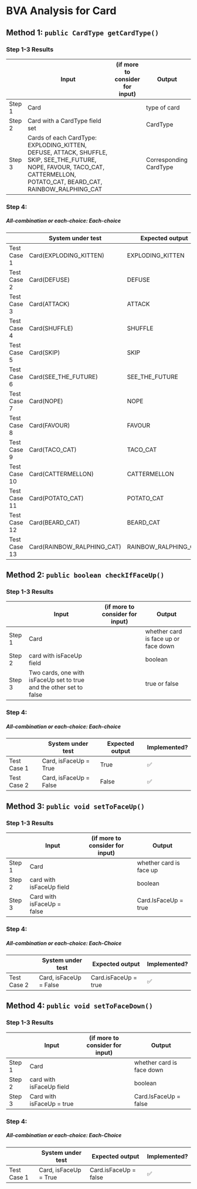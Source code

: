 # BVA Analysis for Card

## Method 1: ```public CardType getCardType()```
### Step 1-3 Results
|        | Input                                                                                                                                                                      | (if more to consider for input)  | Output                 |
|--------|----------------------------------------------------------------------------------------------------------------------------------------------------------------------------|----------------------------------|------------------------|
| Step 1 | Card                                                                                                                                                                       |                                  | type of card           |
| Step 2 | Card with a CardType field set                                                                                                                                             |                                  | CardType               |
| Step 3 | Cards of each CardType: EXPLODING_KITTEN, DEFUSE, ATTACK, SHUFFLE, SKIP, SEE_THE_FUTURE, NOPE, FAVOUR, TACO_CAT, CATTERMELLON, POTATO_CAT, BEARD_CAT, RAINBOW_RALPHING_CAT |                                  | Corresponding CardType |
### Step 4:
##### All-combination or each-choice: Each-choice

|              | System under test          | Expected output      | Implemented?              |
|--------------|----------------------------|----------------------|---------------------------|
| Test Case 1  | Card(EXPLODING_KITTEN)     | EXPLODING_KITTEN     | :white_check_mark:        |
| Test Case 2  | Card(DEFUSE)               | DEFUSE               | :white_check_mark:        |
| Test Case 3  | Card(ATTACK)               | ATTACK               | :white_check_mark:        |
| Test Case 4  | Card(SHUFFLE)              | SHUFFLE              | :white_check_mark:        |
| Test Case 5  | Card(SKIP)                 | SKIP                 | :white_check_mark:        |
| Test Case 6  | Card(SEE_THE_FUTURE)       | SEE_THE_FUTURE       | :white_check_mark:        |
| Test Case 7  | Card(NOPE)                 | NOPE                 | :white_check_mark:        |
| Test Case 8  | Card(FAVOUR)               | FAVOUR               | :white_check_mark:        |
| Test Case 9  | Card(TACO_CAT)             | TACO_CAT             | :white_check_mark:        |
| Test Case 10 | Card(CATTERMELLON)         | CATTERMELLON         | :white_check_mark:        |
| Test Case 11 | Card(POTATO_CAT)           | POTATO_CAT           | :white_check_mark:        |
| Test Case 12 | Card(BEARD_CAT)            | BEARD_CAT            | :white_check_mark:        |
| Test Case 13 | Card(RAINBOW_RALPHING_CAT) | RAINBOW_RALPHING_CAT | :white_check_mark:        |


## Method 2: ```public boolean checkIfFaceUp()```
### Step 1-3 Results
|        | Input                                                               | (if more to consider for input)  | Output                               |
|--------|---------------------------------------------------------------------|----------------------------------|--------------------------------------|
| Step 1 | Card                                                                |                                  | whether card is face up or face down |
| Step 2 | card with isFaceUp field                                            |                                  | boolean                              |
| Step 3 | Two cards, one with isFaceUp set to true and the other set to false |                                  | true or false                        |
### Step 4:
##### All-combination or each-choice: Each-choice

|              | System under test      | Expected output | Implemented?        |
|--------------|------------------------|-----------------|---------------------|
| Test Case 1  | Card, isFaceUp = True  | True            | :white_check_mark:  |
| Test Case 2  | Card, isFaceUp = False | False           | :white_check_mark:  |


## Method 3: ```public void setToFaceUp()```
### Step 1-3 Results
|        | Input                      | (if more to consider for input)  | Output                  |
|--------|----------------------------|----------------------------------|-------------------------|
| Step 1 | Card                       |                                  | whether card is face up |
| Step 2 | card with isFaceUp field   |                                  | boolean                 |
| Step 3 | Card with isFaceUp = false |                                  | Card.IsFaceUp = true    |
### Step 4:
##### All-combination or each-choice: Each-Choice

|              | System under test      | Expected output        | Implemented?        |
|--------------|------------------------|------------------------|---------------------|
| Test Case 2  | Card, isFaceUp = False | Card.isFaceUp = true   | :white_check_mark:  |


## Method 4: ```public void setToFaceDown()```
### Step 1-3 Results
|        | Input                     | (if more to consider for input)  | Output                    |
|--------|---------------------------|----------------------------------|---------------------------|
| Step 1 | Card                      |                                  | whether card is face down |
| Step 2 | card with isFaceUp field  |                                  | boolean                   |
| Step 3 | Card with isFaceUp = true |                                  | Card.IsFaceUp = false     |
### Step 4:
##### All-combination or each-choice: Each-Choice

|              | System under test      | Expected output       | Implemented?        |
|--------------|------------------------|-----------------------|---------------------|
| Test Case 1  | Card, isFaceUp = True  | Card.isFaceUp = false | :white_check_mark:  |

